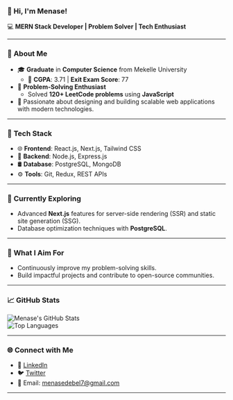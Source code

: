### 👋 Hi, I'm **Menase**!  
💻 **MERN Stack Developer | Problem Solver | Tech Enthusiast**

---

### 🌟 **About Me**  
- 🎓 **Graduate** in **Computer Science** from Mekelle University  
  - 📜 **CGPA**: 3.71 | **Exit Exam Score**: 77  
- 🧩 **Problem-Solving Enthusiast**  
  - Solved **120+ LeetCode problems** using **JavaScript**  
- 🌱 Passionate about designing and building scalable web applications with modern technologies.  

---

### 🔧 **Tech Stack**  
- 🌐 **Frontend**: React.js, Next.js, Tailwind CSS  
- 🔗 **Backend**: Node.js, Express.js  
- 🛢️ **Database**: PostgreSQL, MongoDB  
- ⚙️ **Tools**: Git, Redux, REST APIs  

---

### 🚀 **Currently Exploring**  
- Advanced **Next.js** features for server-side rendering (SSR) and static site generation (SSG).  
- Database optimization techniques with **PostgreSQL**.  

---

### 🎯 **What I Aim For**  
- Continuously improve my problem-solving skills.  
- Build impactful projects and contribute to open-source communities.  

---

### 📈 **GitHub Stats**  
![Menase's GitHub Stats](https://github-readme-stats.vercel.app/api?username=menase7&show_icons=true&theme=tokyonight)  
![Top Languages](https://github-readme-stats.vercel.app/api/top-langs/?username=menase7&layout=compact&theme=tokyonight)

---

### 🌐 **Connect with Me**  
- 💼 [LinkedIn](#https://www.linkedin.com/in/menase-debel-955442264/)  
- 🐦 [Twitter](#)  
- 📧 Email: menasedebel7@gmail.com

---
